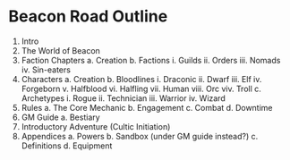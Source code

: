 # Beacon Road Outline

1. Intro
2. The World of Beacon
3. Faction Chapters
    a. Creation
    b. Factions
        i. Guilds
        ii. Orders
        iii. Nomads
        iv. Sin-eaters
4. Characters
    a. Creation
    b. Bloodlines
        i. Draconic
        ii. Dwarf
        iii. Elf
        iv. Forgeborn
        v. Halfblood
        vi. Halfling
        vii. Human
        viii. Orc
        viv. Troll
    c. Archetypes
        i. Rogue
        ii. Technician
        iii. Warrior
        iv. Wizard
5. Rules
    a. The Core Mechanic
    b. Engagement
    c. Combat
    d. Downtime
6. GM Guide
    a. Bestiary
7. Introductory Adventure (Cultic Initiation)
8. Appendices
    a. Powers
    b. Sandbox (under GM guide instead?)
    c. Definitions
    d. Equipment

